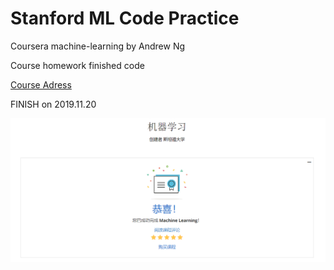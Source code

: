 # Stanford ML Code Practice

Coursera machine-learning by Andrew Ng

Course homework finished code

[Course Adress](https://www.coursera.org/learn/machine-learning/home/info)

FINISH on 2019.11.20

![certificate](https://github.com/ChrisCN97/Stanford-ML-Code-Practice/blob/master/certificate.png)
